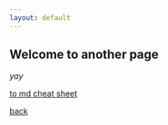 ```yaml
---
layout: default
---
```


## Welcome to another page

_yay_

[to md cheat sheet](./)

[back](./../README.html)

